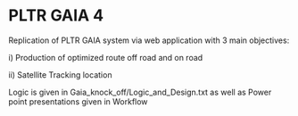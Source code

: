 # PLTR GAIA 4

Replication of PLTR GAIA system via web application with 3 main objectives:

i) Production of optimized route off road and on road 


ii) Satellite Tracking location

Logic is given in Gaia_knock_off/Logic_and_Design.txt as well as Power point presentations given in
Workflow